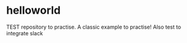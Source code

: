 # helloworld
TEST repository to practise.
A classic example to practise!
Also test to integrate slack
